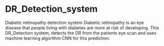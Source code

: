 # DR_Detection_system
Diabetic retinopathy detection system
Diabetic retinopathy is an eye disease that people living with diabetes are more at risk of developing.
This DR_Detection system, detects the DR from the patients eye scan and uses machine learning algortihm CNN for this prediction.
